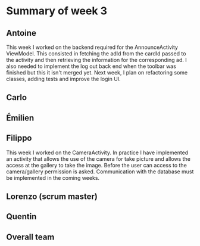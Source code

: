# Summary of week 3

## Antoine

This week I worked on the backend required for the AnnounceActivity ViewModel. This consisted in fetching the adId from the cardId passed to the activity and then retrieving the information for the corresponding ad. I also needed to implement the log out back end when the toolbar was finished but this it isn't merged yet. Next week, I plan on refactoring some classes, adding tests and improve the login UI.
## Carlo


## Émilien


## Filippo
This week I worked on the CameraActivity. In practice I have implemented an activity that allows the use of the camera for take picture and allows the access at the gallery to take the image. Before the user can access to the camera/gallery permission is asked. Communication with the database must be implemented in the coming weeks.


## Lorenzo (scrum master)


## Quentin


## Overall team
